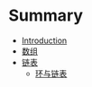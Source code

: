 # Summary

* [Introduction](README.md)
* [数组](chapter1.md)
* [链表](lian-biao.md)
  * [环与链表](lian-biao/huan-yu-lian-biao.md)

